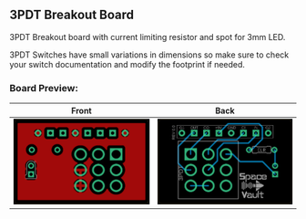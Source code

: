## 3PDT Breakout Board

3PDT Breakout board with current limiting resistor and spot for 3mm LED.

3PDT Switches have small variations in dimensions so make sure to check your switch documentation and modify the footprint if needed.

### Board Preview: 

Front             |  Back
:-------------------------:|:-------------------------:
<img src="3PDT_Front.png?raw=true">  |  <img src="3PDT_Back.png?raw=true">